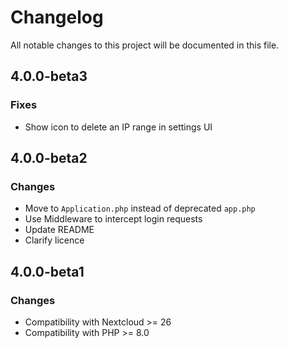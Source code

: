 # Changelog
All notable changes to this project will be documented in this file.

## 4.0.0-beta3
### Fixes
- Show icon to delete an IP range in settings UI

## 4.0.0-beta2
### Changes
- Move to `Application.php` instead of deprecated `app.php`
- Use Middleware to intercept login requests
- Update README
- Clarify licence

## 4.0.0-beta1
### Changes
- Compatibility with Nextcloud >= 26
- Compatibility with PHP >= 8.0

